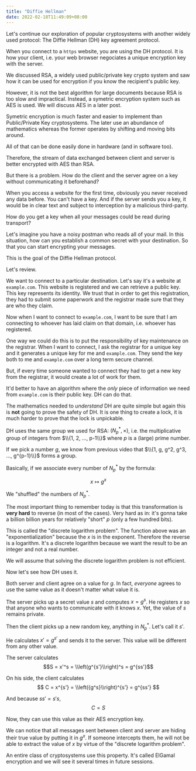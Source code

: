 ```yaml
---
title: "Diffie Hellman"
date: 2022-02-18T11:49:09+08:00
---
```


Let's continue our exploration of popular cryptosystems with another
widely used protocol: The Diffie Hellman (DH) key agreement protocol.

When you connect to a `https` website, you are using the DH protocol.
It is how your client, i.e. your web browser negociates a unique encryption
key with the server.

We discussed RSA, a widely used public/private key crypto system and saw how it can
be used for encryption if you know the recipient's public key. 

However, it is not the best algorithm for large documents because RSA is too slow
and impractical. Instead, a symetric encryption system
such as AES is used. We will discuss AES in a later post. 

Symetric encryption is much faster and easier to implement
than Public/Private Key cryptosystems. The later use an abundance of mathematics
whereas the former operates by shifting and moving bits around. 

All of that
can be done easily done in hardware (and in software too).

Therefore, the stream of data exchanged between client and server is better encrypted
with AES than RSA.

But there is a problem. How do the client and the server agree on a key without 
communicating it beforehand?

When you access a website for the first time, 
obviously you never received any data before.
You can't have a key. And if the server sends you a key, it would be in clear text
and subject to interception by a malicious third-party.

How do you get a key when all your messages could be read during transport? 

Let's imagine you have a noisy postman who reads
all of your mail. In this situation, how can you
establish a common secret with your destination.
So that you can start encrypting your messages.

This is the goal of the Diffie Hellman protocol.

Let's review.

We want to connect to a particular destination. Let's say it's a website at `example.com`.
This website is registered and we can retrieve a public key. This key
represents its identity. We trust that in order to get this registration, they had to submit
some paperwork and the registrar made sure that they are who they claim.

Now when I want to connect to `example.com`, I want to be sure that I am connecting to
whoever has laid claim on that domain, i.e. whoever has registered.

One way we could do this is to put the responsibility of key maintenance on the registrar.
When I want to connect, I ask the registrar for a unique key and it generates a unique key for me and `example.com`. They send the key both to me
and `example.com` over a long term secure channel. 

But, if every time someone wanted to connect
they had to get a new key from the registrar, it would create a lot of work for them.

It'd better to have an algorithm where the *only* piece of information we need from `example.com`
is their public key. DH can do that.

The mathematics needed to *understand* DH are quite simple but again this is **not**
going to prove the safety of DH. It is one thing to create a lock, it is much harder
to prove that the lock is unpickable.

DH uses the same group we used for RSA: $(N_p^*, \times)$, i.e. the multiplicative
group of integers from $\\{1, 2, ..., p-1\\}$ where $p$ is a (large) prime number.

If we pick a number $g$, we know from previous video that $\\{1, g, g^2, g^3, ..., g^{p-1}\\}$
forms a group.

Basically, if we associate every number of $N_p^*$ by the formula:

$$ x \mapsto g^x $$

We "shuffled" the numbers of $N_p^*$. 

The most important thing to remember today is that this transformation is **very hard**
to reverse (in most of the cases). Very hard as in: it's gonna take a billion billion years for 
relatively "short" $p$ (only a few hundred bits).

This is called the "discrete logarithm problem". The function above was an "exponentialization"
because the $x$ is in the exponent. Therefore the reverse is a logarithm. It's a discrete
logarithm because we want the result to be an integer and not a real number. 

We will assume that solving the discrete logarithm problem is not efficient.

Now let's see how DH uses it.

Both server and client agree on a value for $g$. In fact, *everyone* agrees to use the same value
as it doesn't matter what value it is.

The server picks up a secret value $s$ and computes $x = g^s$. He registers $x$ so that anyone
who wants to communicate with it knows $x$. Yet, the value of $s$ remains private.

Then the client picks up a new random key, anything in $N_p^*$. Let's call it $s'$.

He calculates $x' = g^{s'}$ and sends it to the server. This value will be different from any other
value.

The server calculates $$S = x'^s = \\left(g^{s'}\\right)^s = g^{ss'}$$

On his side, the client calculates
$$ C = x^{s'} = \\left({g^s}\\right)^{s'} = g^{ss'} $$

And because $ss' = s's$, $$C = S$$

Now, they can use this value as their AES encryption key.

We can notice that all messages sent between client and server are hiding their true value by putting
it in $g^x$. If someone intercepts them, he will not be able to extract the value of $x$ by virtue
of the "discrete logarithm problem". 

An entire class of cryptosystems use this property. It's called ElGamal encryption and we will
see it several times in future sessions.

